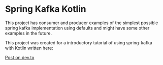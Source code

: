 # Spring Kafka Kotlin

This project has consumer and producer examples of the simplest possible
spring kafka implementation using defaults and might have some other
examples in the future. 

This project was created for a introductory tutorial of using spring-kafka 
with Kotlin written here: 

[Post on dev.to](https://dev.to/thegroo/simplest-spring-kafka-producer-and-consumer-kotlin-version-dn8)
